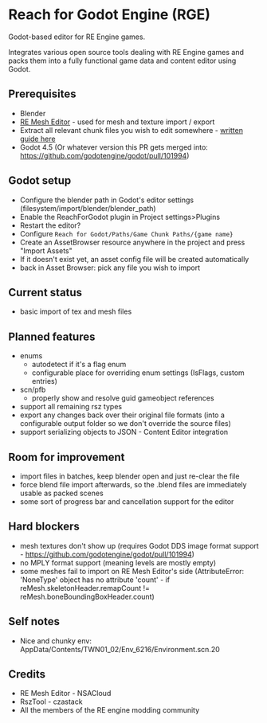 # Reach for Godot Engine (RGE)
Godot-based editor for RE Engine games.

Integrates various open source tools dealing with RE Engine games and packs them into a fully functional game data and content editor using Godot.

## Prerequisites
- Blender
- [RE Mesh Editor](https://github.com/NSACloud/RE-Mesh-Editor) - used for mesh and texture import / export
- Extract all relevant chunk files you wish to edit somewhere - [written guide here](https://github.com/Modding-Haven/REEngine-Modding-Documentation/wiki/Extracting-Game-Files)
- Godot 4.5 (Or whatever version this PR gets merged into: https://github.com/godotengine/godot/pull/101994)

## Godot setup
- Configure the blender path in Godot's editor settings (filesystem/import/blender/blender_path)
- Enable the ReachForGodot plugin in Project settings>Plugins
- Restart the editor?
- Configure `Reach for Godot/Paths/Game Chunk Paths/{game name}`
- Create an AssetBrowser resource anywhere in the project and press "Import Assets"
- If it doesn't exist yet, an asset config file will be created automatically
- back in Asset Browser: pick any file you wish to import

## Current status
- basic import of tex and mesh files

## Planned features
- enums
    - autodetect if it's a flag enum
    - configurable place for overriding enum settings (IsFlags, custom entries)
- scn/pfb
    - properly show and resolve guid gameobject references
- support all remaining rsz types
- export any changes back over their original file formats (into a configurable output folder so we don't override the source files)
- support serializing objects to JSON - Content Editor integration

## Room for improvement
- import files in batches, keep blender open and just re-clear the file
- force blend file import afterwards, so the .blend files are immediately usable as packed scenes
- some sort of progress bar and cancellation support for the editor

## Hard blockers
- mesh textures don't show up (requires Godot DDS image format support - https://github.com/godotengine/godot/pull/101994)
- no MPLY format support (meaning levels are mostly empty)
- some meshes fail to import on RE Mesh Editor's side (AttributeError: 'NoneType' object has no attribute 'count' - if reMesh.skeletonHeader.remapCount != reMesh.boneBoundingBoxHeader.count)

## Self notes
- Nice and chunky env: AppData/Contents/TWN01_02/Env_6216/Environment.scn.20

## Credits
- RE Mesh Editor - NSACloud
- RszTool - czastack
- All the members of the RE engine modding community

